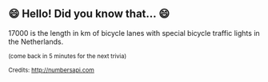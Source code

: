 ## :smile: Hello! Did you know that... :smile:
17000 is the length in km of bicycle lanes with special bicycle traffic lights in the Netherlands.

<sup>(come back in 5 minutes for the next trivia)</sup>


<sup>Credits: http://numbersapi.com</sup>
